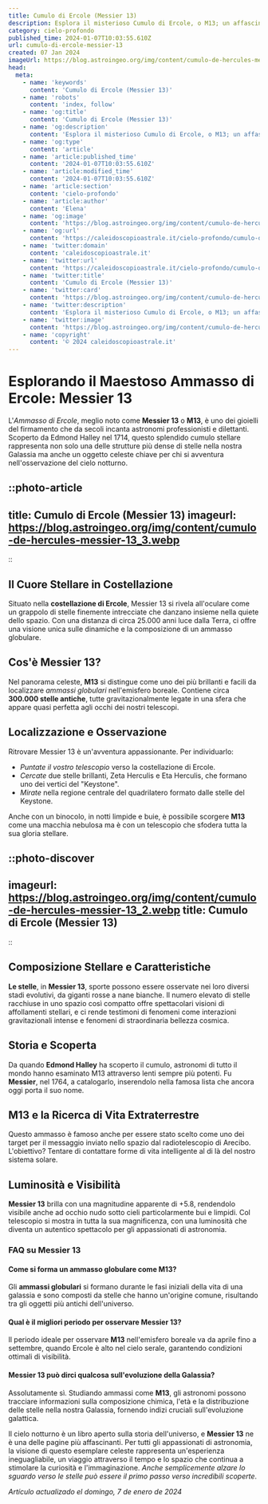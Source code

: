 ```yaml
---
title: Cumulo di Ercole (Messier 13)
description: Esplora il misterioso Cumulo di Ercole, o M13; un affascinante ammasso stellare visibile da Terra. Scopri i segreti del Messier 13.
category: cielo-profondo
published_time: 2024-01-07T10:03:55.610Z
url: cumulo-di-ercole-messier-13
created: 07 Jan 2024
imageUrl: https://blog.astroingeo.org/img/content/cumulo-de-hercules-messier-13_3.webp
head:
  meta:
    - name: 'keywords'
      content: 'Cumulo di Ercole (Messier 13)'
    - name: 'robots'
      content: 'index, follow'
    - name: 'og:title'
      content: 'Cumulo di Ercole (Messier 13)'
    - name: 'og:description'
      content: 'Esplora il misterioso Cumulo di Ercole, o M13; un affascinante ammasso stellare visibile da Terra. Scopri i segreti del Messier 13.'
    - name: 'og:type'
      content: 'article'
    - name: 'article:published_time'
      content: '2024-01-07T10:03:55.610Z'
    - name: 'article:modified_time'
      content: '2024-01-07T10:03:55.610Z'
    - name: 'article:section'
      content: 'cielo-profondo'
    - name: 'article:author'
      content: 'Elena'
    - name: 'og:image'
      content: 'https://blog.astroingeo.org/img/content/cumulo-de-hercules-messier-13_3.webp'
    - name: 'og:url'
      content: 'https://caleidoscopioastrale.it/cielo-profondo/cumulo-di-ercole-messier-13'
    - name: 'twitter:domain'
      content: 'caleidoscopioastrale.it'
    - name: 'twitter:url'
      content: 'https://caleidoscopioastrale.it/cielo-profondo/cumulo-di-ercole-messier-13'
    - name: 'twitter:title'
      content: 'Cumulo di Ercole (Messier 13)'
    - name: 'twitter:card'
      content: 'https://blog.astroingeo.org/img/content/cumulo-de-hercules-messier-13_3.webp'
    - name: 'twitter:description'
      content: 'Esplora il misterioso Cumulo di Ercole, o M13; un affascinante ammasso stellare visibile da Terra. Scopri i segreti del Messier 13.'
    - name: 'twitter:image'
      content: 'https://blog.astroingeo.org/img/content/cumulo-de-hercules-messier-13_3.webp'
    - name: 'copyright'
      content: '© 2024 caleidoscopioastrale.it'
---
```

# Esplorando il Maestoso Ammasso di Ercole: Messier 13

L'*Ammasso di Ercole*, meglio noto come **Messier 13** o **M13**, è uno dei gioielli del firmamento che da secoli incanta astronomi professionisti e dilettanti. Scoperto da Edmond Halley nel 1714, questo splendido cumulo stellare rappresenta non solo una delle strutture più dense di stelle nella nostra Galassia ma anche un oggetto celeste chiave per chi si avventura nell'osservazione del cielo notturno.

::photo-article
---
title: Cumulo di Ercole (Messier 13)
imageurl: https://blog.astroingeo.org/img/content/cumulo-de-hercules-messier-13_3.webp
---
::

## Il Cuore Stellare in Costellazione

Situato nella **costellazione di Ercole**, Messier 13 si rivela all'oculare come un grappolo di stelle finemente intrecciate che danzano insieme nella quiete dello spazio. Con una distanza di circa 25.000 anni luce dalla Terra, ci offre una visione unica sulle dinamiche e la composizione di un ammasso globulare.

## Cos'è Messier 13?

Nel panorama celeste, **M13** si distingue come uno dei più brillanti e facili da localizzare *ammassi globulari* nell'emisfero boreale. Contiene circa **300.000 stelle antiche**, tutte gravitazionalmente legate in una sfera che appare quasi perfetta agli occhi dei nostri telescopi.

## Localizzazione e Osservazione

Ritrovare Messier 13 è un'avventura appassionante. Per individuarlo:

- *Puntate il vostro telescopio* verso la costellazione di Ercole.
- *Cercate* due stelle brillanti, Zeta Herculis e Eta Herculis, che formano uno dei vertici del "Keystone".
- *Mirate* nella regione centrale del quadrilatero formato dalle stelle del Keystone.

Anche con un binocolo, in notti limpide e buie, è possibile scorgere **M13** come una macchia nebulosa ma è con un telescopio che sfodera tutta la sua gloria stellare.

::photo-discover
---
imageurl: https://blog.astroingeo.org/img/content/cumulo-de-hercules-messier-13_2.webp
title: Cumulo di Ercole (Messier 13)
---
::

## Composizione Stellare e Caratteristiche

**Le stelle**, in **Messier 13**, sporte possono essere osservate nei loro diversi stadi evolutivi, da giganti rosse a nane bianche. Il numero elevato di stelle racchiuse in uno spazio così compatto offre spettacolari visioni di affollamenti stellari, e ci rende testimoni di fenomeni come interazioni gravitazionali intense e fenomeni di straordinaria bellezza cosmica.

## Storia e Scoperta

Da quando **Edmond Halley** ha scoperto il cumulo, astronomi di tutto il mondo hanno esaminato M13 attraverso lenti sempre più potenti. Fu **Messier**, nel 1764, a catalogarlo, inserendolo nella famosa lista che ancora oggi porta il suo nome.

## M13 e la Ricerca di Vita Extraterrestre

Questo ammasso è famoso anche per essere stato scelto come uno dei target per il messaggio inviato nello spazio dal radiotelescopio di Arecibo. L'obiettivo? Tentare di contattare forme di vita intelligente al di là del nostro sistema solare.

## Luminosità e Visibilità

**Messier 13** brilla con una magnitudine apparente di +5.8, rendendolo visibile anche ad occhio nudo sotto cieli particolarmente bui e limpidi. Col telescopio si mostra in tutta la sua magnificenza, con una luminosità che diventa un autentico spettacolo per gli appassionati di astronomia.

### FAQ su Messier 13

#### Come si forma un ammasso globulare come M13?

Gli **ammassi globulari** si formano durante le fasi iniziali della vita di una galassia e sono composti da stelle che hanno un'origine comune, risultando tra gli oggetti più antichi dell'universo.

#### Qual è il migliori periodo per osservare Messier 13?

Il periodo ideale per osservare **M13** nell'emisfero boreale va da aprile fino a settembre, quando Ercole è alto nel cielo serale, garantendo condizioni ottimali di visibilità.

#### Messier 13 può dirci qualcosa sull'evoluzione della Galassia?

Assolutamente sì. Studiando ammassi come **M13**, gli astronomi possono tracciare informazioni sulla composizione chimica, l'età e la distribuzione delle stelle nella nostra Galassia, fornendo indizi cruciali sull'evoluzione galattica.

Il cielo notturno è un libro aperto sulla storia dell'universo, e **Messier 13** ne è una delle pagine più affascinanti. Per tutti gli appassionati di astronomia, la visione di questo esemplare celeste rappresenta un'esperienza ineguagliabile, un viaggio attraverso il tempo e lo spazio che continua a stimolare la curiosità e l'immaginazione. *Anche semplicemente alzare lo sguardo verso le stelle può essere il primo passo verso incredibili scoperte*.

_Artículo actualizado el domingo, 7 de enero de 2024_